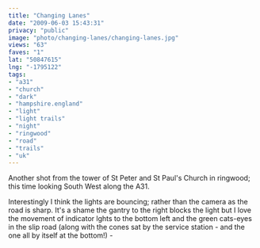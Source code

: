 ```yaml
---
title: "Changing Lanes"
date: "2009-06-03 15:43:31"
privacy: "public"
image: "photo/changing-lanes/changing-lanes.jpg"
views: "63"
faves: "1"
lat: "50847615"
lng: "-1795122"
tags:
- "a31"
- "church"
- "dark"
- "hampshire.england"
- "light"
- "light trails"
- "night"
- "ringwood"
- "road"
- "trails"
- "uk"
---
```

Another shot from the tower of St Peter and St Paul's Church in ringwood; this time looking South West along the A31. 

Interestingly I think the lights are bouncing; rather than the camera as the road is sharp. It's a shame the gantry to the right blocks the light but I love the movement of indicator lghts to the bottom left and the green cats-eyes in the slip road (along with the cones sat by the service station - and the one all by itself at the bottom!) - <a href="/photos/2009/06/03/changing-lanes" rel="nofollow"></a>
